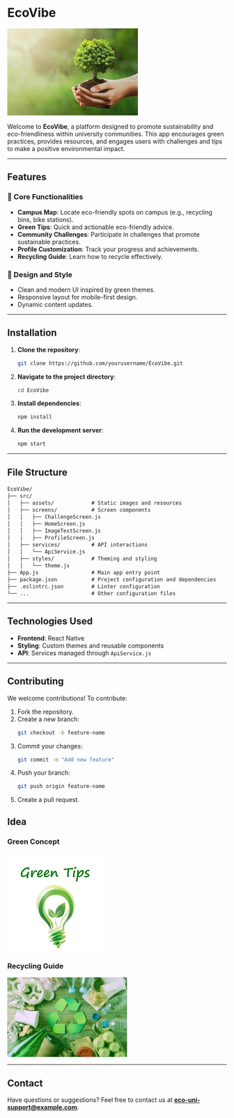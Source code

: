 # EcoVibe

![Eco Uni Assistant](src/assets/eco-friendly.jpg)

Welcome to **EcoVibe**, a platform designed to promote sustainability and eco-friendliness within university communities. This app encourages green practices, provides resources, and engages users with challenges and tips to make a positive environmental impact.

---

## Features

### 🌿 Core Functionalities
- **Campus Map**: Locate eco-friendly spots on campus (e.g., recycling bins, bike stations).
- **Green Tips**: Quick and actionable eco-friendly advice.
- **Community Challenges**: Participate in challenges that promote sustainable practices.
- **Profile Customization**: Track your progress and achievements.
- **Recycling Guide**: Learn how to recycle effectively.

### 🎨 Design and Style
- Clean and modern UI inspired by green themes.
- Responsive layout for mobile-first design.
- Dynamic content updates.

---

## Installation

1. **Clone the repository**:
   ```bash
   git clone https://github.com/yourusername/EcoVibe.git
   ```

2. **Navigate to the project directory**:
   ```bash
   cd EcoVibe
   ```

3. **Install dependencies**:
   ```bash
   npm install
   ```

4. **Run the development server**:
   ```bash
   npm start
   ```

---

## File Structure

```
EcoVibe/
├── src/
│   ├── assets/            # Static images and resources
│   ├── screens/           # Screen components
│   │   ├── ChallengeScreen.js
│   │   ├── HomeScreen.js
│   │   ├── ImageTestScreen.js
│   │   ├── ProfileScreen.js
│   ├── services/          # API interactions
│   │   └── ApiService.js
│   ├── styles/            # Theming and styling
│   │   └── theme.js
├── App.js                 # Main app entry point
├── package.json           # Project configuration and dependencies
├── .eslintrc.json         # Linter configuration
└── ...                    # Other configuration files
```

---

## Technologies Used

- **Frontend**: React Native
- **Styling**: Custom themes and reusable components
- **API**: Services managed through `ApiService.js`

---

## Contributing

We welcome contributions! To contribute:

1. Fork the repository.
2. Create a new branch:
   ```bash
   git checkout -b feature-name
   ```
3. Commit your changes:
   ```bash
   git commit -m "Add new feature"
   ```
4. Push your branch:
   ```bash
   git push origin feature-name
   ```
5. Create a pull request.


## Idea

### Green Concept
![Home Screen](src/assets/green-tips.jpeg)



### Recycling Guide
![Recycling Guide](src/assets/recycling-guide.jpeg)

---

## Contact

Have questions or suggestions? Feel free to contact us at **eco-uni-support@example.com**.

